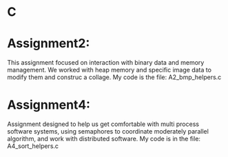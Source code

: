 # C

# Assignment2:

This assignment focused on interaction with binary data and memory management. We worked with heap memory and specific image data to modify them and construc a collage. My code is the file: A2_bmp_helpers.c

# Assignment4:

Assignment designed to help us get comfortable with multi process software systems, using semaphores to coordinate moderately parallel algorithm, and work with distributed software.
My code is in the file: A4_sort_helpers.c
